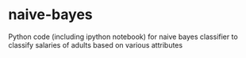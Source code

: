 # naive-bayes
Python code (including ipython notebook) for naive bayes classifier to classify salaries of adults based on various attributes
